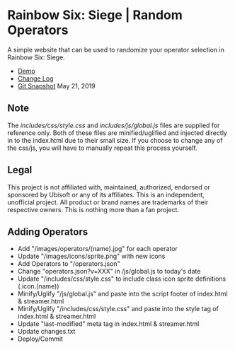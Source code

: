 # Rainbow Six: Siege | Random Operators
A simple website that can be used to randomize your operator selection in Rainbow Six: Siege.

  * [Demo](https://orcicorn.com/siege)
  * [Change Log](https://orcicorn.com/siege/changes.txt)
  * [Git Snapshot](https://github.com/orcicorn/siege) May 21, 2019

## Note
The *includes/css/style.css* and *includes/js/global.js* files are supplied for reference only.  Both of these files are minified/uglified and injected directly in to the index.html due to their small size.  If you choose to change any of the css/js, you will have to manually repeat this process yourself.

## Legal
This project is not affiliated with, maintained, authorized, endorsed or sponsored by Ubisoft or any of its affiliates. This is an independent, unofficial project. All product or brand names are trademarks of their respective owners.  This is nothing more than a fan project.

## Adding Operators

  - Add "/images/operators/(name).jpg" for each operator
  - Update "/images/icons/sprite.png" with new icons
  - Add Operators to "/operators.json"
  - Change "operators.json?v=XXX" in /js/global.js to today's date
  - Update "/includes/css/style.css" to include class icon sprite definitions (.icon.(name))
  - Minify/Uglify "/js/global.js" and paste into the script footer of index.html & streamer.html
  - Minify/Uglify "/includes/css/style.css" and paste into the style tag of index.html & streamer.html
  - Update "last-modified" meta tag in index.html & streamer.html
  - Update changes.txt
  - Deploy/Commit
